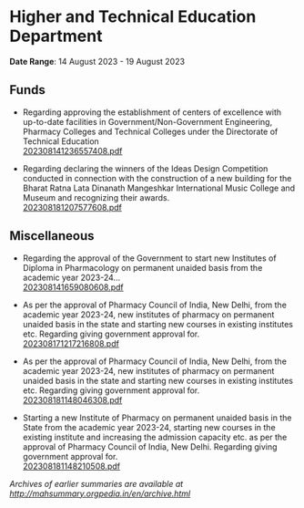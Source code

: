 # Higher and Technical Education Department

**Date Range**: 14 August 2023 - 19 August 2023


## Funds
- Regarding approving the establishment of centers of excellence with up-to-date facilities in Government/Non-Government Engineering, Pharmacy Colleges and Technical Colleges under the Directorate of Technical Education\
  [202308141236557408.pdf](https://gr.maharashtra.gov.in/Site/Upload/Government%20Resolutions/English/202308141236557408.pdf)

- Regarding declaring the winners of the Ideas Design Competition conducted in connection with the construction of a new building for the Bharat Ratna Lata Dinanath Mangeshkar International Music College and Museum and recognizing their awards.\
  [202308181207577608.pdf](https://gr.maharashtra.gov.in/Site/Upload/Government%20Resolutions/English/202308181207577608.pdf)

## Miscellaneous
- Regarding the approval of the Government to start new Institutes of Diploma in Pharmacology on permanent unaided basis from the academic year 2023-24...\
  [202308141659080608.pdf](https://gr.maharashtra.gov.in/Site/Upload/Government%20Resolutions/English/202308141659080608.pdf)

- As per the approval of Pharmacy Council of India, New Delhi, from the academic year 2023-24, new institutes of pharmacy on permanent unaided basis in the state and starting new courses in existing institutes etc. Regarding giving government approval for.\
  [202308171217216808.pdf](https://gr.maharashtra.gov.in/Site/Upload/Government%20Resolutions/English/202308171217216808.pdf)

- As per the approval of Pharmacy Council of India, New Delhi, from the academic year 2023-24, new institutes of pharmacy on permanent unaided basis in the state and starting new courses in existing institutes etc. Regarding giving government approval for.\
  [202308181148046308.pdf](https://gr.maharashtra.gov.in/Site/Upload/Government%20Resolutions/English/202308181148046308.pdf)

- Starting a new Institute of Pharmacy on permanent unaided basis in the State from the academic year 2023-24, starting new courses in the existing institute and increasing the admission capacity etc. as per the approval of Pharmacy Council of India, New Delhi. Regarding giving government approval for.\
  [202308181148210508.pdf](https://gr.maharashtra.gov.in/Site/Upload/Government%20Resolutions/English/202308181148210508.pdf)


*Archives of earlier summaries are available at http://mahsummary.orgpedia.in/en/archive.html*